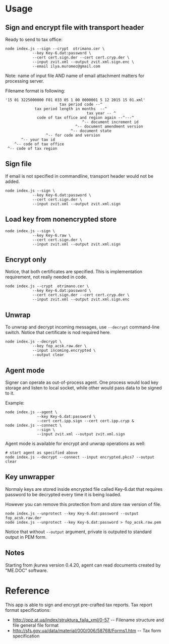 # Usage

## Sign and encrypt file with transport header

Ready to send to tax office:

    node index.js --sign --crypt  otrimano.cer \
                --key Key-6.dat:password \
                --cert cert.sign.der --cert cert.cryp.der \
                --input zvit.xml --output zvit.xml.sign.enc \
                --email ilya.muromec@gmail.com

Note: name of input file AND name of email attachment matters for processing server.

Filename format is following:

    '15 01 3225000000 F01 033 05 1 00 0000001 5 12 2015 15 01.xml'
                            tax period code --^
                 tax period length in months  --^
                                        tax year -- ^
                  code of tax office and region again --^---^
                                      ^-- document increment id
                                   ^-- document amendment version
                                 ^-- document state
                      ^-- for code and version
           ^-- your tax id
        ^-- code of tax office
     ^-- code of tax region

## Sign file

If email is not specified in commandline, transport header would not be added.

    node index.js --sign \
                --key Key-6.dat:password \
                --cert cert.sign.der \
                --input zvit.xml --output zvit.xml.sign

## Load key from nonencrypted store

    node index.js --sign \
                --key Key-6.raw \
                --cert cert.sign.der \
                --input zvit.xml --output zvit.xml.sign

## Encrypt only

Notice, that both certificates are specified. This is implementation requirement, not really needed in code.

    node index.js --crypt  otrimano.cer \
                --key Key-6.dat:password \
                --cert cert.sign.der --cert cert.cryp.der \
                --input zvit.xml --output zvit.xml.sign.enc

## Unwrap

To unwrap and decrypt incoming messages, use `--decrypt` command-line switch. Notice that certificate is nod required here.

    node index.js --decrypt \
                --key fop_acsk.raw.der \
                --input incoming.encrypted \
                --output clear

## Agent mode

Signer can operate as out-of-process agent. One process would load key storage and listen to local socket,
while other would pass data to be signed to it.

Example:

    node index.js --agent \
                  --key Key-6.dat:password \
                  --cert cert.ipp.sign --cert cert.ipp.cryp &
    node index.js --connect \
                  --sign \
                  --input zvit.xml --output zvit.xml.sign


Agent mode is available for encrypt and unwrap operations as well:

    # start agent as specified above
    node index.js --decrypt --connect --input encrypted.pkcs7 --output clear


## Key unwrapper

Normaly keys are stored inside encrypted file called Key-6.dat that requires password
to be decrypted every time it is being loaded.

However you can remove this protection from and store raw version of file.

    node index.js --unprotect --key Key-6.dat:password --output fop_acsk.raw.der
    node index.js --unprotect --key Key-6.dat:password > fop_acsk.raw.pem

Notice that without `--output` argument, private is outputed to standard output in PEM form.

## Notes

Starting from jkurwa version 0.4.20, agent can read documents created by "ME.DOC" software.

# Reference

This app is able to sign and encrypt pre-crafted tax reports. Tax report format specifications:

* http://opz.at.ua/index/struktura_fajla_xml/0-57 -- Filename structure and file general file format
* http://sfs.gov.ua/data/material/000/006/58768/Forms1.htm -- Tax form specification
